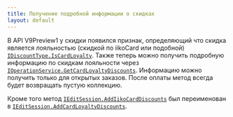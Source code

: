 ```yaml
---
title: Получение подробной информации о скидках
layout: default
---
```


В API V9Preview1 у скидки появился признак, определяющий что скидка является лояльностью (скидкой по iikoCard или подобной)
[`IDiscountType.IsCardLoyalty`](https://iiko.github.io/front.api.sdk/v9/html/T_Resto_Front_Api_Data_Orders_IDiscountType.htm).
Также теперь можно получить подробную информацию по скидкам лояльности через  [`IOperationService.GetCardLoyaltyDiscounts`](https://iiko.github.io/front.api.sdk/v9/html/T_Resto_Front_Api_IOperationService.htm). Информацию можно получить только для открытых заказов. После оплаты метод всегда будет возвращать пустую коллекцию.

Кроме того метод [`IEditSession.AddIikoCardDiscounts`](https://iiko.github.io/front.api.sdk/v8/html/M_Resto_Front_Api_Editors_IEditSession_AddIikoCardDiscounts.htm) был переименован в [`IEditSession.AddCardLoyaltyDiscounts`](https://iiko.github.io/front.api.sdk/v9/html/M_Resto_Front_Api_Editors_IEditSession_AddCardLoyaltyDiscounts.htm).